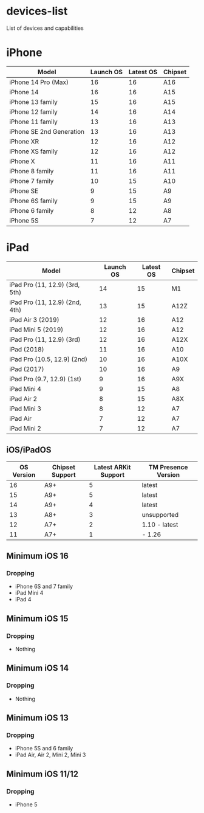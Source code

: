 # devices-list
List of devices and capabilities

# iPhone
| Model | Launch OS | Latest OS | Chipset |
| ----- | --------- | --------- | ------- |
| iPhone 14 Pro (Max) | 16 | 16 | A16 |
| iPhone 14 | 16 | 16 | A15 |
| iPhone 13 family | 15 | 16 | A15 |
| iPhone 12 family | 14 | 16 | A14 |
| iPhone 11 family | 13 | 16 | A13 |
| iPhone SE 2nd Generation | 13 | 16 | A13 |
| iPhone XR | 12 | 16 | A12 | 
| iPhone XS family | 12 | 16 | A12 |
| iPhone X | 11 | 16 | A11 |
| iPhone 8 family | 11 | 16 | A11 |
| iPhone 7 family | 10 | 15 | A10 |
| iPhone SE | 9 | 15 | A9 |
| iPhone 6S family | 9 | 15 | A9 |
| iPhone 6 family | 8 | 12 | A8 |
| iPhone 5S | 7 | 12 | A7 |

# iPad
| Model | Launch OS | Latest OS | Chipset |
| ----- | --------- | --------- | ------- |
| iPad Pro (11, 12.9) (3rd, 5th) | 14 | 15 | M1 |
| iPad Pro (11, 12.9) (2nd, 4th) | 13 | 15 | A12Z |
| iPad Air 3 (2019) | 12 | 16 | A12 | 
| iPad Mini 5 (2019) | 12 | 16 | A12 | 
| iPad Pro (11, 12.9) (3rd) | 12 | 16 | A12X |
| iPad (2018) | 11 | 16 | A10 |
| iPad Pro (10.5, 12.9) (2nd) | 10 | 16 | A10X | 
| iPad (2017) | 10 | 16 | A9 |
| iPad Pro (9.7, 12.9) (1st) | 9 | 16 | A9X | 
| iPad Mini 4 | 9 | 15 | A8 | 
| iPad Air 2 | 8 | 15 | A8X |
| iPad Mini 3 | 8 | 12 | A7 |
| iPad Air | 7 | 12 | A7 |
| iPad Mini 2 | 7 | 12 | A7 |


## iOS/iPadOS
| OS Version | Chipset Support | Latest ARKit Support | TM Presence Version |
| - | - | - | - |
| 16 | A9+ | 5 | latest |
| 15 | A9+ | 5 | latest |
| 14 | A9+ | 4 | latest |
| 13 | A8+ | 3 | unsupported |
| 12 | A7+ | 2 | 1.10 - latest |
| 11 | A7+ | 1 | - 1.26 |

## Minimum iOS 16
### Dropping
- iPhone 6S and 7 family
- iPad Mini 4
- iPad 4

## Minimum iOS 15
### Dropping
- Nothing

## Minimum iOS 14
### Dropping
- Nothing

## Minimum iOS 13
### Dropping 
- iPhone 5S and 6 family
- iPad Air, Air 2, Mini 2, Mini 3

## Minimum iOS 11/12
### Dropping
- iPhone 5
